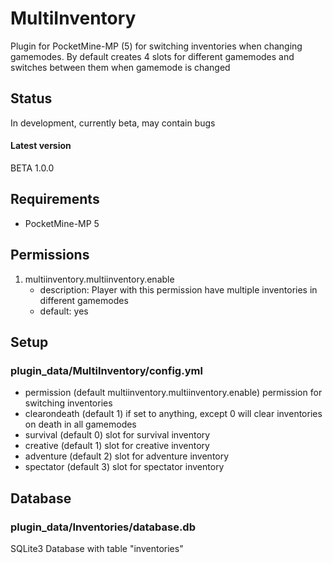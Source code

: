 # MultiInventory
 Plugin for PocketMine-MP (5) for switching inventories when changing gamemodes.
 By default creates 4 slots for different gamemodes and switches between them when gamemode is changed

## Status
In development, currently beta, may contain bugs
#### Latest version 
BETA 1.0.0

## Requirements
- PocketMine-MP 5

## Permissions
1. multiinventory.multiinventory.enable
   * description: Player with this permission have multiple inventories in different gamemodes
   * default: yes

## Setup
### plugin_data/MultiInventory/config.yml
 - permission (default multiinventory.multiinventory.enable) permission for switching inventories
 - clearondeath (default 1) if set to anything, except 0 will clear inventories on death in all gamemodes
 - survival (default 0) slot for survival inventory
 - creative (default 1) slot for creative inventory
 - adventure (default 2) slot for adventure inventory
 - spectator (default 3) slot for spectator inventory

## Database
### plugin_data/Inventories/database.db
 SQLite3 Database with table "inventories"

